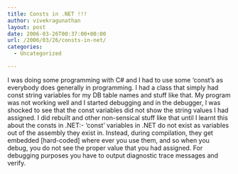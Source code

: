```yaml
---
title: Consts in .NET !!!
author: vivekragunathan
layout: post
date: 2006-03-26T00:37:00+00:00
url: /2006/03/26/consts-in-net/
categories:
  - Uncategorized

---
```

I was doing some programming with C# and I had to use some &#8216;const&#8217;s as everybody does generally in programming. I had a class that simply had const string variables for my DB table names and stuff like that. My program was not working well and I started debugging and in the debugger, I was shocked to see that the const variables did not show the string values I had assigned. I did rebuilt and other non-sensical stuff like that until I learnt this about the consts in .NET:- &#8216;const&#8217; variables in .NET do not exist as variables out of the assembly they exist in. Instead, during compilation, they get embedded [hard-coded] where ever you use them, and so when you debug, you do not see the proper value that you had assigned. For debugging purposes you have to output diagnostic trace messages and verify.
